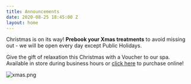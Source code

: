 ```yaml
---
title: Announcements
date: 2020-08-25 18:45:00 Z
layout: home
---
```


Christmas is on its way! **Prebook your Xmas treatments** to avoid missing out - we will be open every day except Public Holidays.

Give the gift of relaxation this Christmas with a Voucher to our spa. Available in store during business hours or [click here](https://bit.ly/3ktuXda) to purchase online!

![xmas.png](/uploads/xmas.png)